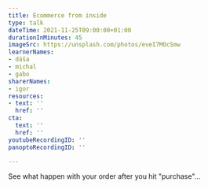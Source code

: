 ```yaml
---
title: Ecommerce from inside
type: talk
dateTime: 2021-11-25T09:00:00+01:00
durationInMinutes: 45
imageSrc: https://unsplash.com/photos/eveI7MOcSmw
learnerNames:
- dáša
- michal
- gabo
sharerNames:
- igor
resources:
- text: ''
  href: ''
cta:
  text: ''
  href: ''
youtubeRecordingID: ''
panoptoRecordingID: ''

---
```

See what happen with your order after you hit "purchase"...